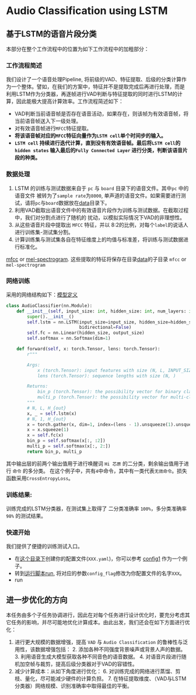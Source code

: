 # Audio Classification using LSTM

## 基于LSTM的语音片段分类
本部分在整个工作流程中的位置为如下工作流程中的加粗部分：

### 工作流程简述
我们设计了一个语音处理Pipeline, 将前级的VAD、特征提取、后级的分类计算作为一个整体。譬如，在我们的方案中，特征并不是提取完成后再进行处理，而是
利用LSTM作为分类器，再逐帧进行VAD判断与特征提取的同时进行LSTM的计算，因此能极大提高计算效率。工作流程简述如下：

- VAD判断当前语音帧是否存在语音活动，如果存在，则该帧为有效语音帧，将当前语音帧送入下一级处理。
- 对有效语音帧进行`MFCC`特征提取。
- **将该语音帧对应的`MFCC`特征向量作为`LSTM cell`单个时间步的输入。**
- **`LSTM cell` 持续进行迭代计算，直到没有有效语音帧。最后将`LSTM cell`的`hidden states`
输入最后的`Fully Connected Layer` 进行分类，判断该语音片段的种类。**


### 数据处理

1. LSTM 的训练与测试数据来自于 `pc` 与 `board` 目录下的语音文件。其中`pc` 中的语音文件
被转为了`sample rate`为`8000`, 单声道的语音文件。如果需要进行测试，请将`pc`与`board`数据放在[data](../data)目录下。
2. 利用VAD截取出语音文件中的有效语音片段作为训练与测试数据。在截取过程中，我们对分割点进行了随机的
扰动，以模拟实际情况下VAD的非理想性。
3. 从这些语音片段中提取出 `MFCC` 特征，并以 8:2的比例，对每个`label`的说话人进行训练集-测试集分割。
4. 计算训练集与测试集各自在特征维度上的均值与标准差，将训练与测试数据进行标准化。

[mfcc](./src/feature_extract/audio_features.py) or [mel-spectrogram](./src/feature_extract/audio_features.py). 
这些提取的特征将保存在目录[data](./data)的子目录 `mfcc` or `mel-spectrogram` 

### 网络训练
采用的网络结构如下：[模型定义](../src/net/lstm.py)

```python
class AudioClassifier(nn.Module):
	def __init__(self, input_size: int, hidden_size: int, num_layers: int, output_size: int):
		super().__init__()
		self.lstm = nn.LSTM(input_size=input_size, hidden_size=hidden_size, num_layers=num_layers, batch_first=True,
							bidirectional=False)
		self.fc = nn.Linear(hidden_size, output_size)
		self.softmax = nn.Softmax(dim=1)

	def forward(self, x: torch.Tensor, lens: torch.Tensor):
		r"""

		Args:
			x (torch.Tensor): input features with size (N, L, INPUT_SIZE)
			lens (torch.Tensor): sequence lengths with size (N, )

		Returns:
			bin_p (torch.Tensor): the possibility vector for binary classification.
			multi_p (torch.Tensor): the possibility vector for multi-class classification.
		"""
		# N, L, H_{out}
		x, _ = self.lstm(x)
		# N, 1, H_{out}
		x = torch.gather(x, dim=1, index=(lens - 1).unsqueeze(1).unsqueeze(2).expand(x.size()[0], 1, x.size()[2]))
		x = x.squeeze(1)
		x = self.fc(x)
		bin_p = self.softmax(x[:, :2])
		multi_p = self.softmax(x[:, 2:])
		return bin_p, multi_p
```

其中输出层的前两个输出值用于进行唤醒词 `Hi 芯原` 的二分类，剩余输出值用于进行 `命令` 的多分类。
在这个例子中，共有`4`中命令，其中有一类代表`无效命令`。损失函数采用`CrossEntropyLoss`。

### 训练结果:
训练完成的LSTM分类器，在测试集上取得了 二分类准确率 `100%`，多分类准确率 `98%` 的测试结果。

### 快速开始
我们提供了便捷的训练测试入口。

- 在[这个目录下](./src/cfg)创建你的配置文件(`XXX.yaml`)，你可以参考 [config1](./src/cfg/config1.yaml) 作为一个例子。
- 转到[运行脚本run](./run.py), 将对应的参数`config_flag`修改为你配置文件的名字`XXX`。
- run


## 进一步优化的方向
本任务由多个子任务协调进行，因此在对每个任务进行设计优化时，要充分考虑其它任务的影响，并尽可能地优化计算成本。由此出发，我们还会在如下方面进行优化：
1. 进行更大规模的数据增强，提高 `VAD` 与 `Audio Classification` 的鲁棒性与泛用性，该数据增强包括：
   2. 添加各种不同强度背景噪声或背景人声的数据。
   3. 利用语音生成大模型获取各种不同音色的语音数据。
   4. 对语音片段进行随机加空帧与裁剪，提高后级分类器对于VAD的容错性。
5. 减少计算成本：从如下角度进行优化：
   6. 对训练完成的网络进行蒸馏、剪枝、量化，尽可能减少硬件的计算负担。
   7. 在特征提取维度、（VAD与LSTM分类器）网络规模、识别准确率中取得最佳的平衡。